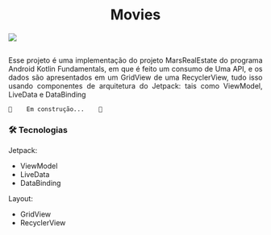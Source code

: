 
<h1 align="center">Movies</h1>
<h4 align="left"> 


![](https://user-images.githubusercontent.com/119359762/204803278-67c62936-b8a1-49f4-8da0-144547b4281c.png)

## 
<p align="justify"> Esse projeto é uma implementação do projeto MarsRealEstate do programa Android Kotlin Fundamentals, em que é feito um consumo
de Uma API, e os dados são apresentados em um GridView de uma RecyclerView, tudo isso usando componentes de arquitetura do Jetpack: tais como ViewModel, LiveData e DataBinding</p>


	🚧    Em construção...    🚧
</h4>

### 🛠 Tecnologias

Jetpack:

- ViewModel
- LiveData
- DataBinding

Layout:

- GridView
- RecyclerView


